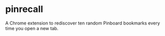 # pinrecall
A Chrome extension to rediscover ten random Pinboard bookmarks every time you open a new tab.
